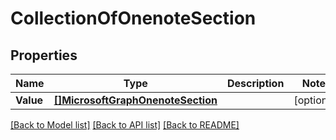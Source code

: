 # CollectionOfOnenoteSection

## Properties

Name | Type | Description | Notes
------------ | ------------- | ------------- | -------------
**Value** | [**[]MicrosoftGraphOnenoteSection**](microsoft.graph.onenoteSection.md) |  | [optional] 

[[Back to Model list]](../README.md#documentation-for-models) [[Back to API list]](../README.md#documentation-for-api-endpoints) [[Back to README]](../README.md)


